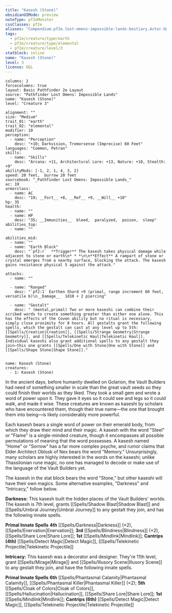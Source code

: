 ```yaml
---
title: "Kasesh (Stone)"
obsidianUIMode: preview
noteType: pf2eMonster
cssClasses: pf2e
aliases: "Compendium.pf2e.lost-omens-impossible-lands-bestiary.Actor.UgGyHJ39EHztCV5m" 
tags:
  - pf2e/creature/type/earth
  - pf2e/creature/type/elemental
  - pf2e/creature/level/3
statblock: inline
name: "Kasesh (Stone)"
level: 3
license: OGL
---
```


```statblock
columns: 2
forcecolumns: true
layout: Basic Pathfinder 2e Layout
source: "Pathfinder Lost Omens: Impossible Lands"
name: "Kasesh (Stone)"
level: "Creature 3"

alignment: ""
size: "Medium"
trait_01: "earth"
trait_02: "elemental"
modifier: 10
perception:
  - name: "Perception"
    desc: "+10; Darkvision, Tremorsense (Imprecise) 60 Feet"
languages: "Common, Petran"
skills:
  - name: "Skills"
    desc: "Arcana: +11, Architectural Lore: +13, Nature: +10, Stealth: +9"
abilityMods: [-1, 2, 1, 4, 3, 2]
speed: 20 feet,  burrow 20 feet
sourcebook: "_Pathfinder Lost Omens: Impossible Lands_"
ac: 19
armorclass:
  - name: AC
    desc: "19; __Fort__ +8, __Ref__ +9, __Will__ +10"
hp: 35
health:
  - name: ""
  - name: HP
    desc: "35; __Immunities__  bleed,  paralyzed,  poison,  sleep"
abilities_top:
  - name: ""

abilities_mid:
  - name: ""
  - name: "Earth Block"
    desc: "`pf2:r`  **Trigger** The kasesh takes physical damage while adjacent to stone or earth\n* * *\n\n**Effect** A rampart of stone or crystal emerges from a nearby surface, blocking the attack. The kasesh gains resistance physical 5 against the attack."

attacks:
  - name: ""

  - name: "Ranged"
    desc: "`pf2:1` Earthen Shard +9 (primal, range increment 60 feet, versatile b)\n__Damage__  1d10 + 2 piercing"

  - name: "Gestalt"
    desc: " (mental,primal) Two or more kaseshi can combine their scribed words to create something greater than either one alone. This has the effects of the Coven ability but no ritual is necessary, simply close proximity for 8 hours. All gestalts grant the following spells, which the gestalt can cast at any level up to 5th: [[Spells/Creation|Creation]], [[Spells/Strange Geometry|Strange Geometry]], and [[Spells/Telekinetic Haul|Telekinetic Haul]]. Individual kaseshi also grant additional spells to any gestalt they join—this one grants [[Spells/One with Stone|One with Stone]] and [[Spells/Shape Stone|Shape Stone]]."
 
```

```encounter-table
name: Kasesh (Stone)
creatures:
  - 1: Kasesh (Stone)
```



In the ancient days, before humanity dwelled on Golarion, the Vault Builders had need of something smaller in scale than the great vault seeds so they could finish their worlds as they liked. They took a small gem and wrote a word of power upon it. They gave it eyes so it could see and legs so it could walk, and made it wise. These creatures are known as kaseshi by scholars who have encountered them, though their true name—the one that brought them into being—is likely considerably more powerful.

Each kasesh bears a single word of power on their emerald body, from which they draw their mind and their magic. A kasesh with the word "Steel" or "Flame" is a single-minded creature, though it encompasses all possible permutations of meaning that the word possesses. A kasesh named "Home" or "Sorrow" has a far more complex psyche, and rumor claims that Elder Architect Oblosk of Nex bears the word "Memory." Unsurprisingly, many scholars are highly interested in the words on the kaseshi; unlike Thassilonian rune magic, no one has managed to decode or make use of the language of the Vault Builders yet.

The kasesh in the stat block bears the word "Stone," but other kaseshi will have their own magics. Some alternative examples, "Darkness" and "Intricacy," follow below.

**Darkness:** This kasesh built the hidden places of the Vault Builders' worlds. The kasesh is 7th level, grants [[Spells/Shadow Blast|Shadow Blast]] and [[Spells/Umbral Journey|Umbral Journey]] to any gestalt they join, and has the following innate spells.

**Primal Innate Spells** **4th** [[Spells/Darkness|Darkness]] (×2), [[Spells/Enervation|Enervation]]; **3rd** [[Spells/Blindness|Blindness]] (×2), [[Spells/Share Lore|Share Lore]]; **1st** [[Spells/Mindlink|Mindlink]]; **Cantrips (4th)** [[Spells/Detect Magic|Detect Magic]], [[Spells/Telekinetic Projectile|Telekinetic Projectile]]

**Intricacy:** This kasesh was a decorator and designer. They're 11th level, grant [[Spells/Mirage|Mirage]] and [[Spells/Illusory Scene|Illusory Scene]] to any gestalt they join, and have the following innate spells.

**Primal Innate Spells** **6th** [[Spells/Phantasmal Calamity|Phantasmal Calamity]], [[Spells/Phantasmal Killer|Phantasmal Killer]] (×2); **5th** [[Spells/Cloak of Colors|Cloak of Colors]], [[Spells/Hallucination|Hallucination]], [[Spells/Share Lore|Share Lore]]; **1st** [[Spells/Mindlink|Mindlink]]; **Cantrips (6th)** [[Spells/Detect Magic|Detect Magic]], [[Spells/Telekinetic Projectile|Telekinetic Projectile]]
